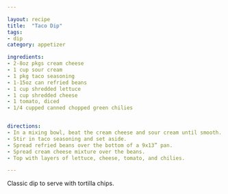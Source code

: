 ```yaml
---

layout: recipe
title:  "Taco Dip"
tags: 
- dip
category: appetizer

ingredients:
- 2-8oz pkgs cream cheese
- 1 cup sour cream
- 1 pkg taco seasoning
- 1-15oz can refried beans
- 1 cup shredded lettuce
- 1 cup shredded cheese
- 1 tomato, diced
- 1/4 cupped canned chopped green chilies


directions:
- In a mixing bowl, beat the cream cheese and sour cream until smooth. 
- Stir in taco seasoning and set aside. 
- Spread refried beans over the bottom of a 9x13” pan. 
- Spread cream cheese mixture over the beans. 
- Top with layers of lettuce, cheese, tomato, and chilies.

---
```


Classic dip to serve with tortilla chips.